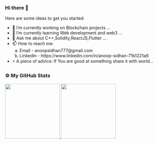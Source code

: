 ### Hi there 👋

Here are some ideas to get you started:

- 🔭 I’m currently working on Blockchain projects ...
- 🌱 I’m currently learning Web development and web3 ...
- 💬 Ask me about C++,Solidity,ReactJS,Flutter ...
- 📫 How to reach me: 
  <ol type="a">
  <li>Email - anoopsidhan777@gmail.com</li> 
  <li>LinkedIn - https://www.linkedin.com/in/anoop-sidhan-71b1221a6</li>
  </ol>
- ⚡ A piece of advice: If You are good at something share it with world...
### ⚙️ My GitHub Stats

<p align="left">
<a href="https://github.com/Anoop072001">
  <img height="180em" src="https://github-readme-stats-eight-theta.vercel.app/api?username=Anoop072001&show_icons=true&include_all_commits=true&count_private=true&bg_color=333399,833ab4,c13584,f77737&title_color=fff&text_color=fff&icon_color=fff"/>
  <img height="180em" src="https://github-readme-stats-eight-theta.vercel.app/api/top-langs/?username=Anoop072001&layout=compact&langs_count=8&bg_color=333399,833ab4,c13584,f77737&title_color=fff&text_color=fff&icon_color=fff"/>
</a>
</p>


